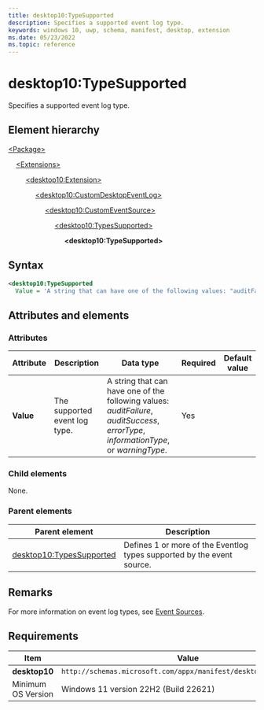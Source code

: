```yaml
---
title: desktop10:TypeSupported
description: Specifies a supported event log type.
keywords: windows 10, uwp, schema, manifest, desktop, extension
ms.date: 05/23/2022
ms.topic: reference
---
```


# desktop10:TypeSupported

Specifies a supported event log type.

## Element hierarchy

[\<Package\>](element-package.md)

&nbsp;&nbsp;&nbsp;&nbsp;[\<Extensions\>](element-1-extensions.md)

&nbsp;&nbsp;&nbsp;&nbsp; &nbsp;&nbsp;&nbsp;&nbsp;[\<desktop10:Extension\>](element-desktop10-extension.md)

&nbsp;&nbsp;&nbsp;&nbsp; &nbsp;&nbsp;&nbsp;&nbsp; &nbsp;&nbsp;&nbsp;&nbsp;[\<desktop10:CustomDesktopEventLog\>](element-desktop10-customdesktopeventlog.md)

&nbsp;&nbsp;&nbsp;&nbsp; &nbsp;&nbsp;&nbsp;&nbsp; &nbsp;&nbsp;&nbsp;&nbsp; &nbsp;&nbsp;&nbsp;&nbsp;[\<desktop10:CustomEventSource\>](element-desktop10-customeventsource.md)

&nbsp;&nbsp;&nbsp;&nbsp; &nbsp;&nbsp;&nbsp;&nbsp; &nbsp;&nbsp;&nbsp;&nbsp; &nbsp;&nbsp;&nbsp;&nbsp; &nbsp;&nbsp;&nbsp;&nbsp;[\<desktop10:TypesSupported\>](element-desktop10-typessupported.md)

&nbsp;&nbsp;&nbsp;&nbsp; &nbsp;&nbsp;&nbsp;&nbsp; &nbsp;&nbsp;&nbsp;&nbsp; &nbsp;&nbsp;&nbsp;&nbsp; &nbsp;&nbsp;&nbsp;&nbsp; &nbsp;&nbsp;&nbsp;&nbsp;**\<desktop10:TypeSupported\>**

## Syntax

```xml
<desktop10:TypeSupported
  Value = 'A string that can have one of the following values: "auditFailure", "auditSuccess", "errorType", "informationType", or "warningType".' />
```

## Attributes and elements

### Attributes

| Attribute | Description | Data type | Required | Default value |
|-|-|-|-|-|
| **Value** | The supported event log type. | A string that can have one of the following values: *auditFailure*, *auditSuccess*, *errorType*, *informationType*, or *warningType*. | Yes |  |

### Child elements

None.

### Parent elements

| Parent element | Description |
|-|-|
| [desktop10:TypesSupported](element-desktop10-typessupported.md) | Defines 1 or more of the Eventlog types supported by the event source. |

## Remarks

For more information on event log types, see [Event Sources](/windows/win32/eventlog/event-sources).

## Requirements

| Item  | Value  |
|--|--|
| **desktop10** | `http://schemas.microsoft.com/appx/manifest/desktop/windows10/10` |
| Minimum OS Version | Windows 11 version 22H2 (Build 22621) |
